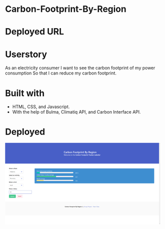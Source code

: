 # Carbon-Footprint-By-Region


# Deployed URL



# Userstory

As an electricity consumer
I want to see the carbon footprint of my power consumption
So that I can reduce my carbon footprint.

# Built with 

- HTML, CSS, and Javascript.
- With the help of Bulma, Climatiq API, and Carbon Interface API.

# Deployed 

![Screenshot of App](/assets/images/DeployedApp.png)